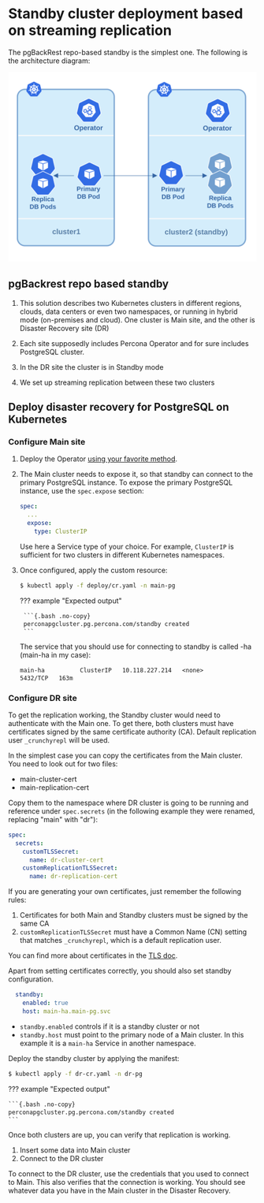 # Standby cluster deployment based on streaming replication

The pgBackRest repo-based standby is the simplest one. The following is the architecture diagram:

![image](assets/images/dr-stream.svg)

## pgBackrest repo based standby

1. This solution describes two Kubernetes clusters in different regions, clouds, data centers or even two namespaces, or running in hybrid mode (on-premises and cloud). One cluster is Main site, and the other is Disaster Recovery site (DR)

2. Each site supposedly includes Percona Operator and for sure includes PostgreSQL cluster.

3. In the DR site the cluster is in Standby mode

4. We set up streaming replication between these two clusters

## Deploy disaster recovery for PostgreSQL on Kubernetes

### Configure Main site

1. Deploy the Operator [using your favorite method](System-Requirements.md#installation-guidelines).

2. The Main cluster needs to expose it, so that standby can connect to the primary PostgreSQL instance. To expose the primary PostgreSQL instance, use the `spec.expose` section:

    ```yaml
    spec:
      ...
      expose:
        type: ClusterIP
    ```

    Use here a Service type of your choice. For example, `ClusterIP` is sufficient for two clusters in different Kubernetes namespaces.

3. Once configured, apply the custom resource:

    ```{.bash data-prompt="$"}
    $ kubectl apply -f deploy/cr.yaml -n main-pg
    ```

    ??? example "Expected output"

        ```{.bash .no-copy}
        perconapgcluster.pg.percona.com/standby created
        ```

    The service that you should use for connecting to standby is called <clustername>-ha (main-ha in my case):

    ```text
    main-ha          ClusterIP   10.118.227.214   <none>        5432/TCP   163m
    ```

### Configure DR site

To get the replication working, the Standby cluster would need to authenticate with the Main one. To get there, both clusters must have certificates signed by the same certificate authority (CA). Default replication user `_crunchyrepl` will be used.

In the simplest case you can copy the certificates from the Main cluster. You need to look out for two files:
* main-cluster-cert
* main-replication-cert 

Copy them to the namespace where DR cluster is going to be running and reference under `spec.secrets` (in the following example they were renamed, replacing "main" with "dr"):

```yaml
spec:
  secrets:
    customTLSSecret:
      name: dr-cluster-cert
    customReplicationTLSSecret:
      name: dr-replication-cert
```

If you are generating your own certificates, just remember the following rules:

1. Certificates for both Main and Standby clusters must be signed by the same CA
2. `customReplicationTLSSecret` must have a Common Name (CN) setting that matches `_crunchyrepl`, which is a default replication user.

You can find more about certificates in the [TLS doc](TLS.md).

Apart from setting certificates correctly, you should also set standby configuration.

```yaml
  standby:
    enabled: true
    host: main-ha.main-pg.svc
```

* `standby.enabled` controls if it is a standby cluster or not
* `standby.host` must point to the primary node of a Main cluster. In this example it is a `main-ha` Service in another namespace.

Deploy the standby cluster by applying the manifest:

```{.bash data-prompt="$"}
$ kubectl apply -f dr-cr.yaml -n dr-pg
```

??? example "Expected output"

    ```{.bash .no-copy}
    perconapgcluster.pg.percona.com/standby created
    ```

Once both clusters are up, you can verify that replication is working.

1. Insert some data into Main cluster
2. Connect to the DR cluster

To connect to the DR cluster, use the credentials that you used to connect to Main. This also verifies that the connection is working. You should see whatever data you have in the Main cluster in the Disaster Recovery.



